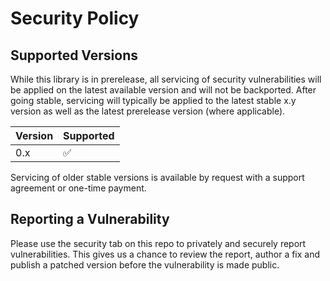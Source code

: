 # Security Policy

## Supported Versions

While this library is in prerelease, all servicing of security vulnerabilities will be applied on the latest available version and will not be backported.
After going stable, servicing will typically be applied to the latest stable x.y version as well as the latest prerelease version (where applicable).

| Version | Supported          |
| ------- | ------------------ |
| 0.x     | :white_check_mark: |

Servicing of older stable versions is available by request with a support agreement or one-time payment.

## Reporting a Vulnerability

Please use the security tab on this repo to privately and securely report vulnerabilities.
This gives us a chance to review the report, author a fix and publish a patched version before the vulnerability is made public.
